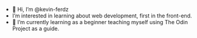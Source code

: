 - 👋 Hi, I’m @kevin-ferdz
- I’m interested in learning about web development, first in the front-end. 
- 🌱 I’m currently learning as a beginner teaching myself using The Odin Project as a guide. 


<!---
kevin-ferdz/kevin-ferdz is a ✨ special ✨ repository because its `README.md` (this file) appears on your GitHub profile.
You can click the Preview link to take a look at your changes.
--->
